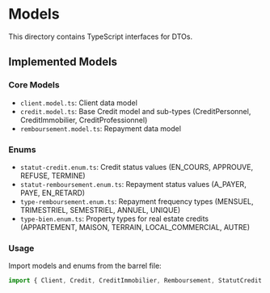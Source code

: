 # Models

This directory contains TypeScript interfaces for DTOs.

## Implemented Models

### Core Models

- `client.model.ts`: Client data model
- `credit.model.ts`: Base Credit model and sub-types (CreditPersonnel, CreditImmobilier, CreditProfessionnel)
- `remboursement.model.ts`: Repayment data model

### Enums

- `statut-credit.enum.ts`: Credit status values (EN_COURS, APPROUVE, REFUSE, TERMINE)
- `statut-remboursement.enum.ts`: Repayment status values (A_PAYER, PAYE, EN_RETARD)
- `type-remboursement.enum.ts`: Repayment frequency types (MENSUEL, TRIMESTRIEL, SEMESTRIEL, ANNUEL, UNIQUE)
- `type-bien.enum.ts`: Property types for real estate credits (APPARTEMENT, MAISON, TERRAIN, LOCAL_COMMERCIAL, AUTRE)

### Usage

Import models and enums from the barrel file:

```typescript
import { Client, Credit, CreditImmobilier, Remboursement, StatutCredit } from "../models";
```

